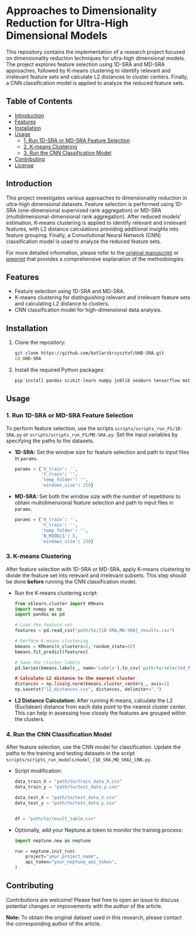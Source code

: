 # Approaches to Dimensionality Reduction for Ultra-High Dimensional Models

This repository contains the implementation of a research project focused on dimensionality reduction techniques for ultra-high dimensional models. The project explores feature selection using 1D-SRA and MD-SRA approaches, followed by K-means clustering to identify relevant and irrelevant feature sets and calculate L2 distances to cluster centers. Finally, a CNN classification model is applied to analyze the reduced feature sets.

## Table of Contents

- [Introduction](#introduction)
- [Features](#features)
- [Installation](#installation)
- [Usage](#usage)
  - [1. Run 1D-SRA or MD-SRA Feature Selection](#1-run-1d-sra-or-md-sra-feature-selection)
  - [2. K-means Clustering](#3-k-means-clustering)
  - [3. Run the CNN Classification Model](#4-run-the-cnn-classification-model)
- [Contributing](#contributing)
- [License](#license)

## Introduction

This project investigates various approaches to dimensionality reduction in ultra-high dimensional datasets. Feature selection is performed using 1D-SRA (one-dimensional supervised rank aggregation) or MD-SRA (multidimensional-dimensional rank aggregation). After reduced models' estimation, K-means clustering is applied to identify relevant and irrelevant features, with L2 distance calculations providing additional insights into feature grouping. Finally, a Convolutional Neural Network (CNN) classification model is used to analyze the reduced feature sets.

For more detailed information, please refer to the [original manuscript](#) or [preprint](https://www.biorxiv.org/content/10.1101/2024.08.20.608783v1) that provides a comprehensive explanation of the methodologies.

## Features

- Feature selection using 1D-SRA and MD-SRA.
- K-means clustering for distinguishing relevant and irrelevant feature sets and calculating L2 distance to clusters.
- CNN classification model for high-dimensional data analysis.
  
## Installation

1. Clone the repository:
    ```bash
    git clone https://github.com/kotlarzkrzysztof/UHD-SRA.git
    cd UHD-SRA
    ```

2. Install the required Python packages:
    ```bash
    pip install pandas scikit-learn numpy joblib seaborn tensorflow matplotlib neptune
    ```
    
## Usage

### 1. Run 1D-SRA or MD-SRA Feature Selection

To perform feature selection, use the scripts `scripts/scripts_run_FS/1D-SRA.py` or `scripts/scripts_run_FS/MD-SRA.py`. Set the input variables by specifying the paths to the datasets.

- **1D-SRA:** Set the window size for feature selection and path to input files in `params`.
  
    ```python
    params = {'X_train': '',
              'Y_train': '',
              'temp_folder': '',
              'windows_size': 250}
    ```

- **MD-SRA:** Set both the window size with the number of repetitions to obtain multidimensional feature selection and path to input files in `params`.
  
    ```python
    params = {'X_train': '',
              'Y_train': '',
              'temp_folder': '',
              'N_MODELS': 5,
              'windows_size': 250}
    ```

### 3. K-means Clustering

After feature selection with 1D-SRA or MD-SRA, apply K-means clustering to divide the feature set into relevant and irrelevant subsets. This step should be done **before** running the CNN classification model.

- Run the K-means clustering script:
    ```python
    from sklearn.cluster import KMeans
    import numpy as np
    import pandas as pd

    # Load the feature set
    features = pd.read_csv("path/to/{1D-SRA,MD-SRA}_results.csv")

    # Perform K-means clustering
    kmeans = KMeans(n_clusters=2, random_state=42)
    kmeans.fit_predict(features)

    # Save the cluster labels
    pd.Series(kmeans.labels_, name='Labels').to_csv('path/to/selected_features.csv)

    # Calculate L2 distance to the nearest cluster
    distances = np.linalg.norm(kmeans.cluster_centers_, axis=1)
    np.savetxt("l2_distances.csv", distances, delimiter=",")
    ```

- **L2 Distance Calculation:** After running K-means, calculate the L2 (Euclidean) distance from each data point to the nearest cluster center. This can help in assessing how closely the features are grouped within the clusters.


### 4. Run the CNN Classification Model

After feature selection, use the CNN model for classification. Update the paths to the training and testing datasets in the script `scripts/scripts_run_models/model_{1D_SRA,MD_SRA}_CNN.py`.

- Script modification:
    ```python
    data_train_X = "path/to/train_data_X.csv"
    data_train_y = "path/to/test_data_y.csv"

    data_test_X = "path/to/test_data_X.csv"
    data_test_y = "path/to/test_data_y.csv"


    df = "path/to/result_table.csv"
    ```

- Optionally, add your Neptune.ai token to monitor the training process:
    ```python
    import neptune.new as neptune

    run = neptune.init_run(
        project="your_project_name",
        api_token="your_neptune_api_token",
    )
    ```

## Contributing

Contributions are welcome! Please feel free to open an issue to discuss potential changes or improvements with the author of the article.

**Note:** To obtain the original dataset used in this research, please contact the corresponding author of the article.
